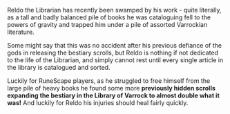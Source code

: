 Reldo the Librarian has recently been swamped by his work - quite literally, as a tall and badly balanced pile of books he was cataloguing fell to the powers of gravity and trapped him under a pile of assorted Varrockian literature.

Some might say that this was no accident after his previous defiance of the gods in releasing the bestiary scrolls, but Reldo is nothing if not dedicated to the life of the Librarian, and simply cannot rest until every single article in the library is catalogued and sorted.

Luckily for RuneScape players, as he struggled to free himself from the large pile of heavy books he found some more **previously hidden scrolls expanding the bestiary in the Library of Varrock to almost double what it was!** And luckily for Reldo his injuries should heal fairly quickly.
